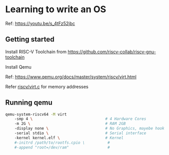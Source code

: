 # Learning to write an OS

Ref: https://youtu.be/s_4tFz52jbc

## Getting started

Install RISC-V Toolchain from https://github.com/riscv-collab/riscv-gnu-toolchain

Install Qemu

Ref: https://www.qemu.org/docs/master/system/riscv/virt.html


Refer [riscv/virt.c](https://github.com/qemu/qemu/blob/master/hw/riscv/virt.c) for memory addresses


## Running qemu

```sh
qemu-system-riscv64 -M virt 
    -smp 4 \                                # 4 Hardware Cores
    -m 2G \                                 # RAM 2GB
    -display none \                         # No Graphics, mayebe hook something later
    -serial stdio \                         # Serial interface
    -kernel kernel.elf \                    # Kernel
    #-initrd /path/to/rootfs.cpio \          #
    #-append "root=/dev/ram"                 #
```